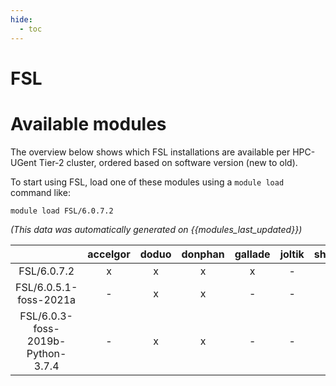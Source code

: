 ```yaml
---
hide:
  - toc
---
```


FSL
===

# Available modules


The overview below shows which FSL installations are available per HPC-UGent Tier-2 cluster, ordered based on software version (new to old).

To start using FSL, load one of these modules using a `module load` command like:

```shell
module load FSL/6.0.7.2
```

*(This data was automatically generated on {{modules_last_updated}})*  

| |accelgor|doduo|donphan|gallade|joltik|shinx|skitty|
| :---: | :---: | :---: | :---: | :---: | :---: | :---: | :---: |
|FSL/6.0.7.2|x|x|x|x|-|-|-|
|FSL/6.0.5.1-foss-2021a|-|x|x|-|-|-|-|
|FSL/6.0.3-foss-2019b-Python-3.7.4|-|x|x|-|-|-|-|
